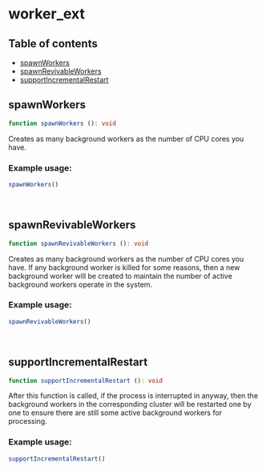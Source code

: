 # worker_ext

## Table of contents
- [spawnWorkers](https://github.com/ii887522/hydro/blob/master/docs/funcs/worker_ext.md#spawnWorkers)
- [spawnRevivableWorkers](https://github.com/ii887522/hydro/blob/master/docs/funcs/worker_ext.md#spawnRevivableWorkers)
- [supportIncrementalRestart](https://github.com/ii887522/hydro/blob/master/docs/funcs/worker_ext.md#supportIncrementalRestart)

## **spawnWorkers**
```ts
function spawnWorkers (): void
```
Creates as many background workers as the number of CPU cores you have.

### **Example usage:**
```ts
spawnWorkers()
```
<br />

## **spawnRevivableWorkers**
```ts
function spawnRevivableWorkers (): void
```
Creates as many background workers as the number of CPU cores you have. If any background worker is killed for some
reasons, then a new background worker will be created to maintain the number of active background workers operate in the
system.

### **Example usage:**
```ts
spawnRevivableWorkers()
```
<br />

## **supportIncrementalRestart**
```ts
function supportIncrementalRestart (): void
```
After this function is called, if the process is interrupted in anyway, then the background workers in the corresponding
cluster will be restarted one by one to ensure there are still some active background workers for processing.

### **Example usage:**
```ts
supportIncrementalRestart()
```
